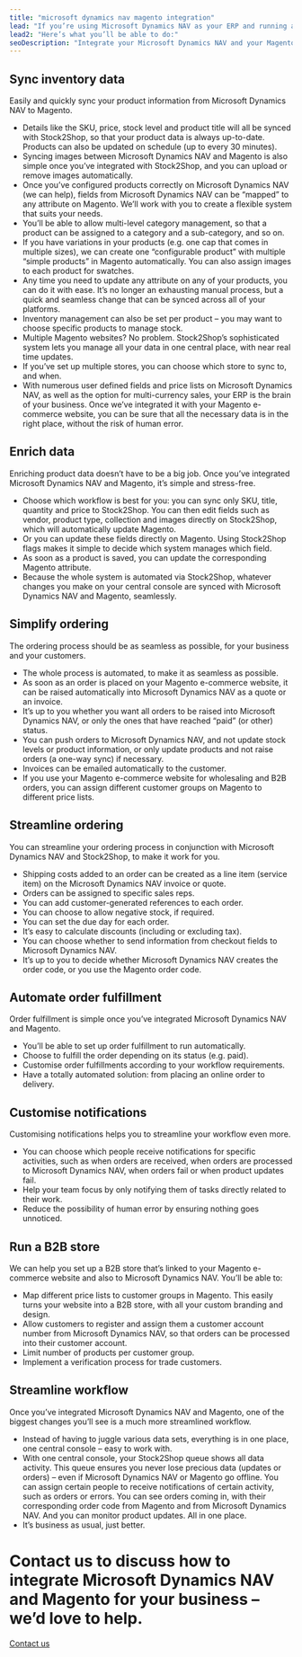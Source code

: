 ```yaml
---
title: "microsoft dynamics nav magento integration"
lead: "If you’re using Microsoft Dynamics NAV as your ERP and running a Magento e-commerce website, it’s important that they are in sync to ensure the most efficient workflow. Stock2Shop works in conjunction with Microsoft Dynamics NAV to create an Microsoft Dynamics NAV Magento integration – for a seamless e-commerce experience."
lead2: "Here’s what you’ll be able to do:"
seoDescription: "Integrate your Microsoft Dynamics NAV and your Magento e-commerce website for maximum efficiency. You’ll be able to sync inventory, enrich product data, customise a workflow to suit your needs and streamline the entire ordering process - including automatic order fulfillment. Easily."
---
```


Sync inventory data
-------------------

Easily and quickly sync your product information from Microsoft Dynamics NAV to Magento.

*   Details like the SKU, price, stock level and product title will all be synced with Stock2Shop, so that your product data is always up-to-date. Products can also be updated on schedule (up to every 30 minutes).
*   Syncing images between Microsoft Dynamics NAV and Magento is also simple once you’ve integrated with Stock2Shop, and you can upload or remove images automatically.
*   Once you’ve configured products correctly on Microsoft Dynamics NAV (we can help), fields from Microsoft Dynamics NAV can be “mapped” to any attribute on Magento. We’ll work with you to create a flexible system that suits your needs.
*   You’ll be able to allow multi-level category management, so that a product can be assigned to a category and a sub-category, and so on.
*   If you have variations in your products (e.g. one cap that comes in multiple sizes), we can create one “configurable product” with multiple “simple products” in Magento automatically. You can also assign images to each product for swatches.
*   Any time you need to update any attribute on any of your products, you can do it with ease. It’s no longer an exhausting manual process, but a quick and seamless change that can be synced across all of your platforms.
*   Inventory management can also be set per product – you may want to choose specific products to manage stock.
*   Multiple Magento websites? No problem. Stock2Shop’s sophisticated system lets you manage all your data in one central place, with near real time updates.
*   If you’ve set up multiple stores, you can choose which store to sync to, and when.
*   With numerous user defined fields and price lists on Microsoft Dynamics NAV, as well as the option for multi-currency sales, your ERP is the brain of your business. Once we’ve integrated it with your Magento e-commerce website, you can be sure that all the necessary data is in the right place, without the risk of human error.

Enrich data
-----------

Enriching product data doesn’t have to be a big job. Once you’ve integrated Microsoft Dynamics NAV and Magento, it’s simple and stress-free.

*   Choose which workflow is best for you: you can sync only SKU, title, quantity and price to Stock2Shop. You can then edit fields such as vendor, product type, collection and images directly on Stock2Shop, which will automatically update Magento.
*   Or you can update these fields directly on Magento. Using Stock2Shop flags makes it simple to decide which system manages which field.
*   As soon as a product is saved, you can update the corresponding Magento attribute.
*   Because the whole system is automated via Stock2Shop, whatever changes you make on your central console are synced with Microsoft Dynamics NAV and Magento, seamlessly.

Simplify ordering
-----------------

The ordering process should be as seamless as possible, for your business and your customers.

*   The whole process is automated, to make it as seamless as possible.
*   As soon as an order is placed on your Magento e-commerce website, it can be raised automatically into Microsoft Dynamics NAV as a quote or an invoice.
*   It’s up to you whether you want all orders to be raised into Microsoft Dynamics NAV, or only the ones that have reached “paid” (or other) status.
*   You can push orders to Microsoft Dynamics NAV, and not update stock levels or product information, or only update products and not raise orders (a one-way sync) if necessary.
*   Invoices can be emailed automatically to the customer.
*   If you use your Magento e-commerce website for wholesaling and B2B orders, you can assign different customer groups on Magento to different price lists.

Streamline ordering
-------------------

You can streamline your ordering process in conjunction with Microsoft Dynamics NAV and Stock2Shop, to make it work for you.

*   Shipping costs added to an order can be created as a line item (service item) on the Microsoft Dynamics NAV invoice or quote.
*   Orders can be assigned to specific sales reps.
*   You can add customer-generated references to each order.
*   You can choose to allow negative stock, if required.
*   You can set the due day for each order.
*   It’s easy to calculate discounts (including or excluding tax).
*   You can choose whether to send information from checkout fields to Microsoft Dynamics NAV.
*   It’s up to you to decide whether Microsoft Dynamics NAV creates the order code, or you use the Magento order code.

Automate order fulfillment
--------------------------

Order fulfillment is simple once you’ve integrated Microsoft Dynamics NAV and Magento.

*   You’ll be able to set up order fulfillment to run automatically.
*   Choose to fulfill the order depending on its status (e.g. paid).
*   Customise order fulfillments according to your workflow requirements.
*   Have a totally automated solution: from placing an online order to delivery.

Customise notifications
-----------------------

Customising notifications helps you to streamline your workflow even more.

*   You can choose which people receive notifications for specific activities, such as when orders are received, when orders are processed to Microsoft Dynamics NAV, when orders fail or when product updates fail.
*   Help your team focus by only notifying them of tasks directly related to their work.
*   Reduce the possibility of human error by ensuring nothing goes unnoticed.

Run a B2B store
---------------

We can help you set up a B2B store that’s linked to your Magento e-commerce website and also to Microsoft Dynamics NAV. You’ll be able to:

*   Map different price lists to customer groups in Magento. This easily turns your website into a B2B store, with all your custom branding and design.
*   Allow customers to register and assign them a customer account number from Microsoft Dynamics NAV, so that orders can be processed into their customer account.
*   Limit number of products per customer group.
*   Implement a verification process for trade customers.

Streamline workflow
-------------------

Once you’ve integrated Microsoft Dynamics NAV and Magento, one of the biggest changes you’ll see is a much more streamlined workflow.

*   Instead of having to juggle various data sets, everything is in one place, one central console – easy to work with.
*   With one central console, your Stock2Shop queue shows all data activity. This queue ensures you never lose precious data (updates or orders) – even if Microsoft Dynamics NAV or Magento go offline. You can assign certain people to receive notifications of certain activity, such as orders or errors. You can see orders coming in, with their corresponding order code from Magento and from Microsoft Dynamics NAV. And you can monitor product updates. All in one place.
*   It’s business as usual, just better.

Contact us to discuss how to integrate Microsoft Dynamics NAV and Magento for your business – we’d love to help.
================================================================================================================

[Contact us](/contact-us "Contact Stock2Shop")
